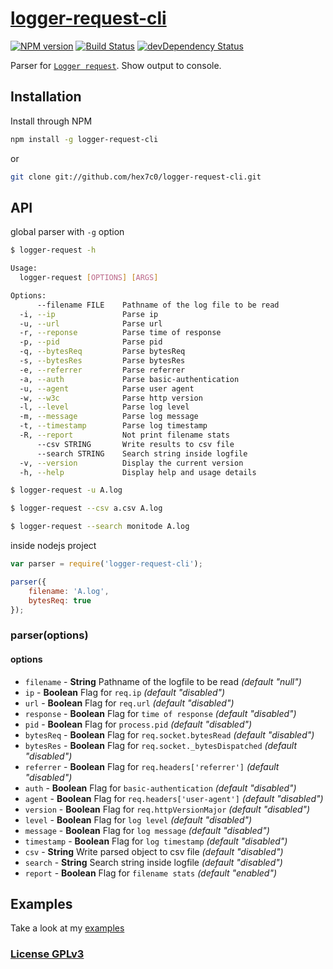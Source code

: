 # [logger-request-cli](http://supergiovane.tk/#/logger-request-cli)

[![NPM version](https://badge.fury.io/js/logger-request-cli.svg)](http://badge.fury.io/js/logger-request-cli)
[![Build Status](https://travis-ci.org/hex7c0/logger-request-cli.svg?branch=master)](https://travis-ci.org/hex7c0/logger-request-cli)
[![devDependency Status](https://david-dm.org/hex7c0/logger-request-cli/dev-status.svg)](https://david-dm.org/hex7c0/logger-request-cli#info=devDependencies)

Parser for [`Logger request`](https://github.com/hex7c0/logger-request).
Show output to console.

## Installation

Install through NPM

```bash
npm install -g logger-request-cli
```
or
```bash
git clone git://github.com/hex7c0/logger-request-cli.git
```

## API

global parser with `-g` option
```bash
$ logger-request -h

Usage:
  logger-request [OPTIONS] [ARGS]

Options: 
      --filename FILE    Pathname of the log file to be read
  -i, --ip               Parse ip
  -u, --url              Parse url
  -r, --reponse          Parse time of response
  -p, --pid              Parse pid
  -q, --bytesReq         Parse bytesReq
  -s, --bytesRes         Parse bytesRes
  -e, --referrer         Parse referrer
  -a, --auth             Parse basic-authentication
  -u, --agent            Parse user agent
  -w, --w3c              Parse http version
  -l, --level            Parse log level
  -m, --message          Parse log message
  -t, --timestamp        Parse log timestamp
  -R, --report           Not print filename stats
      --csv STRING       Write results to csv file
      --search STRING    Search string inside logfile
  -v, --version          Display the current version
  -h, --help             Display help and usage details

$ logger-request -u A.log

$ logger-request --csv a.csv A.log

$ logger-request --search monitode A.log
```

inside nodejs project
```js
var parser = require('logger-request-cli');

parser({
    filename: 'A.log',
    bytesReq: true
});
```

### parser(options)

#### options

 - `filename` - **String** Pathname of the logfile to be read *(default "null")*
 - `ip` - **Boolean** Flag for `req.ip` *(default "disabled")*
 - `url` - **Boolean** Flag for `req.url` *(default "disabled")*
 - `response` - **Boolean** Flag for `time of response` *(default "disabled")*
 - `pid` - **Boolean** Flag for `process.pid` *(default "disabled")*
 - `bytesReq` - **Boolean** Flag for `req.socket.bytesRead` *(default "disabled")*
 - `bytesRes` - **Boolean** Flag for `req.socket._bytesDispatched` *(default "disabled")*
 - `referrer` - **Boolean** Flag for `req.headers['referrer']` *(default "disabled")*
 - `auth` - **Boolean** Flag for `basic-authentication` *(default "disabled")*
 - `agent` - **Boolean** Flag for `req.headers['user-agent']` *(default "disabled")*
 - `version` - **Boolean** Flag for `req.httpVersionMajor` *(default "disabled")*
 - `level` - **Boolean** Flag for `log level` *(default "disabled")*
 - `message` - **Boolean** Flag for `log message` *(default "disabled")*
 - `timestamp` - **Boolean** Flag for `log timestamp` *(default "disabled")*
 - `csv` - **String** Write parsed object to csv file *(default "disabled")*
 - `search` - **String** Search string inside logfile *(default "disabled")*
 - `report` - **Boolean** Flag for `filename stats` *(default "enabled")*

## Examples

Take a look at my [examples](https://github.com/hex7c0/logger-request-cli/tree/master/examples)

### [License GPLv3](http://opensource.org/licenses/GPL-3.0)

